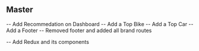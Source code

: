 



## Master
-- Add Recommedation on Dashboard
-- Add a Top Bike
-- Add a Top Car
-- Add a Footer
-- Removed footer and added all brand routes

-- Add Redux and its components